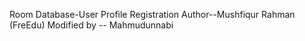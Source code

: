 ﻿Room Database-User Profile Registration
Author--Mushfiqur Rahman (FreEdu)
Modified by -- Mahmudunnabi
